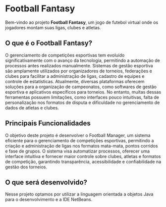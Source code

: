 # Football Fantasy

Bem-vindo ao projeto **Football Fantasy**, um jogo de futebol virtual onde os jogadores montam suas ligas, clubes e atletas.

## O que é o Football Fantasy?

O gerenciamento de competições esportivas tem evoluído significativamente com o avanço da tecnologia, permitindo a automação de processos antes realizados manualmente. Sistemas de gestão esportiva são amplamente utilizados por organizadores de torneios, federações e clubes para facilitar a administração de ligas, cadastro de equipes e controle de estatísticas. Atualmente, diversas plataformas oferecem soluções para a organização de campeonatos, como softwares de gestão esportiva e aplicativos específicos para torneios. No entanto, muitas dessas ferramentas possuem limitações, como interfaces pouco intuitivas, falta de personalização nos formatos de disputa e dificuldade no gerenciamento de dados de atletas e clubes. 
## Principais Funcionalidades

O objetivo deste projeto é desenvolver o Football Manager, um sistema eficiente para o gerenciamento de competições esportivas, permitindo a criação e administração de ligas nos formatos mata-mata, pontos corridos e fase de grupos. O sistema visa automatizar processos, oferecer uma interface intuitiva e fornecer maior controle sobre clubes, atletas e formatos de competição, garantindo transparência, acessibilidade e confiabilidade na gestão dos torneios. 

## O que será desenvolvido? 

Nesse projeto optamos por utilizar a linguagem orientada a objetos Java para o desenvolvimento e a IDE NetBeans.


